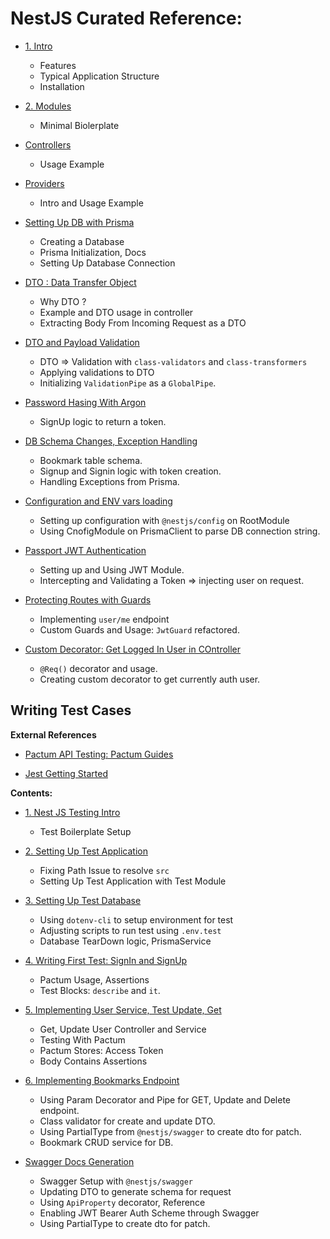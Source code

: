 # NestJS Curated Reference:

- [1. Intro](./Reference/1.%20Intro.md)
    - Features
    - Typical Application Structure
    - Installation

- [2. Modules](./Reference/2.%20Modules.md)
    - Minimal Biolerplate

- [Controllers](./Reference/3.%20Controllers.md)
    - Usage Example

- [Providers](./Reference/4.%20Provder.md)
    - Intro and Usage Example

- [Setting Up DB with Prisma](./Reference/5.%20Setting%20Up%20Db.md)
    - Creating a Database
    - Prisma Initialization, Docs
    - Setting Up Database Connection

- [DTO : Data Transfer Object](./Reference/6.%20Data%20Transfer%20Object%20DTO.md)
    - Why DTO ?
    - Example and DTO usage in controller
    - Extracting Body From Incoming Request as a DTO
 
- [DTO and Payload Validation](./Reference/7.%20DTO%20and%20validations.md)
    - DTO => Validation with ``class-validators`` and ``class-transformers``
    - Applying validations to DTO
    - Initializing ``ValidationPipe`` as a ``GlobalPipe``.

- [Password Hasing With Argon](./Reference/8.%20Password%20Hashing%20with%20Argon.md)
    - SignUp logic to return a token.


- [DB Schema Changes, Exception Handling](./Reference/9.%20DB%20schema%20changes.md)
    - Bookmark table schema.
    - Signup and Signin logic with token creation.
    - Handling Exceptions from Prisma.

- [Configuration and ENV vars loading](./Reference/10.%20Configuration%20and%20EnvVars.md)
    - Setting up configuration with ``@nestjs/config`` on RootModule
    - Using CnofigModule on PrismaClient to parse DB connection string.

- [Passport JWT Authentication](./Reference/11.%20JWT%20passport%20authentication.md)
    - Setting up and Using JWT Module.
    - Intercepting and Validating a Token => injecting user on request.

- [Protecting Routes with Guards](./Reference/12.%20Logged%20In%20User,Me.md)
    - Implementing ``user/me`` endpoint
    - Custom Guards and Usage: ``JwtGuard`` refactored.

- [Custom Decorator: Get Logged In User in COntroller](./Reference/13.%20Custom%20Param%20Decorator.md)
    - ``@Req()`` decorator and usage.
    - Creating custom decorator to get currently auth user.

## Writing Test Cases

**External References**

- [Pactum API Testing: Pactum Guides](https://pactumjs.github.io/guides/api-testing.html)

- [Jest Getting Started](https://jestjs.io/docs/getting-started)

**Contents:**

- [1. Nest JS Testing Intro](./Reference/Testing/1.%20Intro.md)
    - Test Boilerplate Setup

- [2. Setting Up Test Application](./Reference/Testing/2.%20Setting%20Up%20Test%20Application.md)
    - Fixing Path Issue to resolve ``src``
    - Setting Up Test Application with Test Module

- [3. Setting Up Test Database](./Reference/Testing/3.%20Setup%20Test%20Database.md)
    - Using ``dotenv-cli`` to setup environment for test
    - Adjusting scripts to run test using ``.env.test``
    - Database TearDown logic, PrismaService

- [4. Writing First Test: SignIn and SignUp](./Reference/Testing/4.%20Writing%20First%20Test.md)
    - Pactum Usage, Assertions
    - Test Blocks: ``describe`` and ``it``.

- [5. Implementing User Service, Test Update, Get](./Reference/Testing/5.%20Test%20For%20Users.md)
    - Get, Update User Controller and Service
    - Testing With Pactum
    - Pactum Stores: Access Token
    - Body Contains Assertions

- [6. Implementing Bookmarks Endpoint](./Reference/Testing/6.%20Bookmarks%20Endpoints.md)
    - Using Param Decorator and Pipe for GET, Update and Delete endpoint.
    - Class validator for create and update DTO.
    - Using PartialType from ``@nestjs/swagger`` to create dto for patch.
    - Bookmark CRUD service for DB.


- [Swagger Docs Generation](./Reference/14.%20Swagger%20Docs.md)
    - Swagger Setup with ``@nestjs/swagger``
    - Updating DTO to generate schema for request
    - Using `ApiProperty` decorator, Reference
    - Enabling JWT Bearer Auth Scheme through Swagger
    - Using PartialType to create dto for patch.
